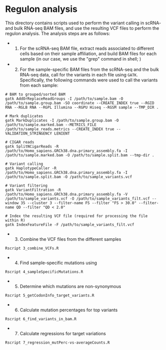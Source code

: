 # Regulon analysis
This directory contains scripts used to perform the variant calling in scRNA- and bulk RNA-seq BAM files, and use the resulting VCF files to perform the regulon analysis. The analysis steps are as follows:
- 1) For the scRNA-seq BAM file, extract reads associated to different cells based on their sample affiliation, and build BAM files for each sample (in our case, we use the "grep" command in shell; )
- 2) For the sample-specific BAM files from the scRNA-seq and the bulk RNA-seq data, call for the variants in each file using `GATK`. Specifically, the following commands were used to call the variants from each sample:
```Shell
# BAM to grouped/sorted BAM
gatk AddOrReplaceReadGroups -I /path/to/sample.bam -O /path/to/sample.group.bam -SO coordinate --CREATE_INDEX true --RGID RNA --RGLB RNA --RGPL Illumina --RGPU Hiseq --RGSM sample --TMP_DIR .

# Mark duplicates
gatk MarkDuplicates -I /path/to/sample.group.bam -O /path/to/sample.marked.bam --METRICS_FILE /path/to/sample_reads.metrics --CREATE_INDEX true --VALIDATION_STRINGENCY LENIENT

# CIGAR reads
gatk SplitNCigarReads -R /path/to/Homo_sapiens.GRCh38.dna.primary_assembly.fa -I /path/to/sample.marked.bam -O /path/to/sample.split.bam --tmp-dir .

# Variant calling
gatk HaplotypeCaller -R /path/to/Homo_sapiens.GRCh38.dna.primary_assembly.fa -I /path/to/sample.split.bam -O /path/to/sample_variants.vcf

# Variant filtering
gatk VariantFiltration -R /path/to/Homo_sapiens.GRCh38.dna.primary_assembly.fa -V /path/to/sample_variants.vcf -O /path/to/sample_variants_filt.vcf --window 35 --cluster 3 --filter-name FS --filter "FS > 30.0" --filter-name QD --filter "QD < 2.0"

# Index the resulting VCF file (required for processing the file within R)
gatk IndexFeatureFile -F /path/to/sample_variants_filt.vcf
```
- 3) Combine the VCF files from the different samples
```
Rscript 3_combine_VCFs.R
```
- 4) Find sample-specific mutations using
```
Rscript 4_sampleSpecificMutations.R
```
- 5) Determine which mutations are non-synonymous
```
Rscript 5_getCodonInfo_target_variants.R
```
- 6) Calculate mutation percentages for top variants
```
Rscript 6_find_variants_in_bam.R
```
- 7) Calculate regressions for target variations
```
Rscript 7_regression_mutPerc-vs-averageCounts.R
```
